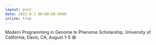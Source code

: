 ```yaml
---
layout: post
date: 2022-8-1 00:00:00-0400
inline: true
---
```


Modern Programming in Genome to Phenome Scholarship, University of California, Davis, CA, August 1-5 😄
